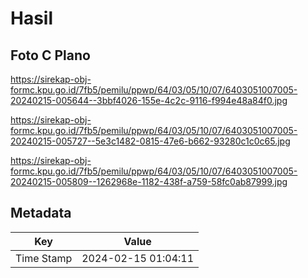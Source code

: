 # Hasil

## Foto C Plano

https://sirekap-obj-formc.kpu.go.id/7fb5/pemilu/ppwp/64/03/05/10/07/6403051007005-20240215-005644--3bbf4026-155e-4c2c-9116-f994e48a84f0.jpg

https://sirekap-obj-formc.kpu.go.id/7fb5/pemilu/ppwp/64/03/05/10/07/6403051007005-20240215-005727--5e3c1482-0815-47e6-b662-93280c1c0c65.jpg

https://sirekap-obj-formc.kpu.go.id/7fb5/pemilu/ppwp/64/03/05/10/07/6403051007005-20240215-005809--1262968e-1182-438f-a759-58fc0ab87999.jpg


## Metadata

| Key        | Value               |
| ---------- | ------------------- |
| Time Stamp | 2024-02-15 01:04:11 |



